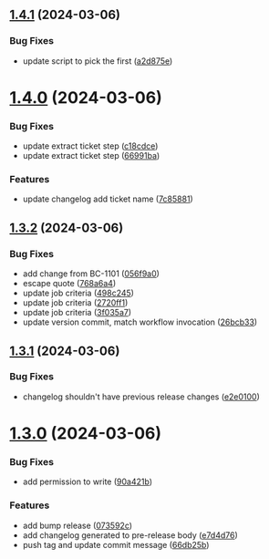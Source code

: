 ## [1.4.1](https://github.com/abdulghani/test-release/compare/v1.4.0...v1.4.1) (2024-03-06)


### Bug Fixes

* update script to pick the first ([a2d875e](https://github.com/abdulghani/test-release/commit/a2d875e19b9e48345a5d5b015281f08ded05af5d))



# [1.4.0](https://github.com/abdulghani/test-release/compare/v1.3.2...v1.4.0) (2024-03-06)


### Bug Fixes

* update extract ticket step ([c18cdce](https://github.com/abdulghani/test-release/commit/c18cdce4439371ecdac78cfe39aa986441c2981f))
* update extract ticket step ([66991ba](https://github.com/abdulghani/test-release/commit/66991ba149cb2a1e1c5294d4089ef0e542ce1bad))


### Features

* update changelog add ticket name ([7c85881](https://github.com/abdulghani/test-release/commit/7c858810a74054947f55d8ca2a5046a7921bf084))



## [1.3.2](https://github.com/abdulghani/test-release/compare/v1.3.1...v1.3.2) (2024-03-06)


### Bug Fixes

* add change from BC-1101 ([056f9a0](https://github.com/abdulghani/test-release/commit/056f9a0442fb415c27526af90c2232fd57fbc0cf))
* escape quote ([768a6a4](https://github.com/abdulghani/test-release/commit/768a6a42c37f4e310a5cf6d5170c154156714ab9))
* update job criteria ([498c245](https://github.com/abdulghani/test-release/commit/498c245f1c55e451adb958c40342ce273be16fee))
* update job criteria ([2720ff1](https://github.com/abdulghani/test-release/commit/2720ff11bed7fc40549e2968f1fc5ee317615af5))
* update job criteria ([3f035a7](https://github.com/abdulghani/test-release/commit/3f035a7137dfd09fcf93d0a7813e517621189c33))
* update version commit, match workflow invocation ([26bcb33](https://github.com/abdulghani/test-release/commit/26bcb3397ecf2f052447d269b323f5c21d3875b3))



## [1.3.1](https://github.com/abdulghani/test-release/compare/v1.3.0...v1.3.1) (2024-03-06)


### Bug Fixes

* changelog shouldn't have previous release changes ([e2e0100](https://github.com/abdulghani/test-release/commit/e2e01006775b1ac6548b1f0a6d741304613e1135))



# [1.3.0](https://github.com/abdulghani/test-release/compare/v1.0.47...v1.3.0) (2024-03-06)


### Bug Fixes

* add permission to write ([90a421b](https://github.com/abdulghani/test-release/commit/90a421b7ba7dc39fbcf1caca481d81774d920500))


### Features

* add bump release ([073592c](https://github.com/abdulghani/test-release/commit/073592c639222c32160d19c6f468aa5cbd0dc607))
* add changelog generated to pre-release body ([e7d4d76](https://github.com/abdulghani/test-release/commit/e7d4d762821c38d2e6b82a06022a1a747b631f53))
* push tag and update commit message ([66db25b](https://github.com/abdulghani/test-release/commit/66db25b4c8cb2b20e46441944ed99a48a56883df))



